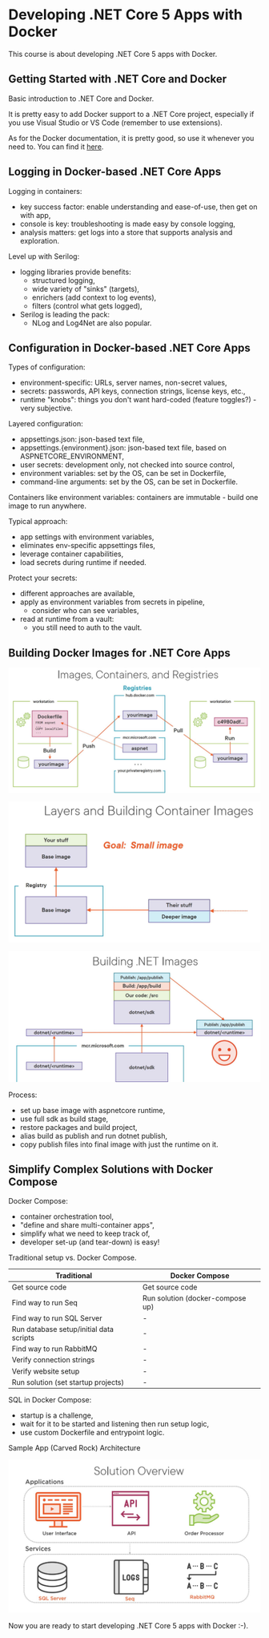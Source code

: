 # Developing .NET Core 5 Apps with Docker

This course is about developing .NET Core 5 apps with Docker.

## Getting Started with .NET Core and Docker

Basic introduction to .NET Core and Docker.

It is pretty easy to add Docker support to a .NET Core project, especially if you use Visual Studio or VS Code (remember to use extensions).

As for the Docker documentation, it is pretty good, so use it whenever you need to. You can find it [here](https://docs.docker.com/).

## Logging in Docker-based .NET Core Apps

Logging in containers:

- key success factor: enable understanding and ease-of-use, then get on with app,
- console is key: troubleshooting is made easy by console logging,
- analysis matters: get logs into a store that supports analysis and exploration.

Level up with Serilog:

- logging libraries provide benefits:
  - structured logging,
  - wide variety of "sinks" (targets),
  - enrichers (add context to log events),
  - filters (control what gets logged),
- Serilog is leading the pack:
  - NLog and Log4Net are also popular.

## Configuration in Docker-based .NET Core Apps

Types of configuration:

- environment-specific: URLs, server names, non-secret values,
- secrets: passwords, API keys, connection strings, license keys, etc.,
- runtime "knobs": things you don't want hard-coded (feature toggles?) - very subjective.

Layered configuration:

- appsettings.json: json-based text file,
- appsettings.{environment}.json: json-based text file, based on ASPNETCORE_ENVIRONMENT,
- user secrets: development only, not checked into source control,
- environment variables: set by the OS, can be set in Dockerfile,
- command-line arguments: set by the OS, can be set in Dockerfile.

Containers like environment variables: containers are immutable - build one image to run anywhere.

Typical approach:

- app settings with environment variables,
- eliminates env-specific appsettings files,
- leverage container capabilities,
- load secrets during runtime if needed.

Protect your secrets:

- different approaches are available,
- apply as environment variables from secrets in pipeline,
  - consider who can see variables,
- read at runtime from a vault:
  - you still need to auth to the vault.

## Building Docker Images for .NET Core Apps

![Images, Containers, Registers](img/images_containers_registers.jpg)

![Layers and Building Container Images](img/layers_and_building_container_images.JPG)

![Build .NET Images](img/building_dotnet_images.jpg)

Process:

- set up base image with aspnetcore runtime,
- use full sdk as build stage,
- restore packages and build project,
- alias build as publish and run dotnet publish,
- copy publish files into final image with just the runtime on it.

## Simplify Complex Solutions with Docker Compose

Docker Compose:

- container orchestration tool,
- "define and share multi-container apps",
- simplify what we need to keep track of,
- developer set-up (and tear-down) is easy!

Traditional setup vs. Docker Compose.

| Traditional                             | Docker Compose                   |
| --------------------------------------- | -------------------------------- |
| Get source code                         | Get source code                  |
| Find way to run Seq                     | Run solution (docker-compose up) |
| Find way to run SQL Server              | -                                |
| Run database setup/initial data scripts | -                                |
| Find way to run RabbitMQ                | -                                |
| Verify connection strings               | -                                |
| Verify website setup                    | -                                |
| Run solution (set startup projects)     | -                                |

SQL in Docker Compose:

- startup is a challenge,
- wait for it to be started and listening then run setup logic,
- use custom Dockerfile and entrypoint logic.

Sample App (Carved Rock) Architecture

![Carved Rock Architecture](img/carved_rock_architecture.jpg)

Now you are ready to start developing .NET Core 5 apps with Docker :-).
